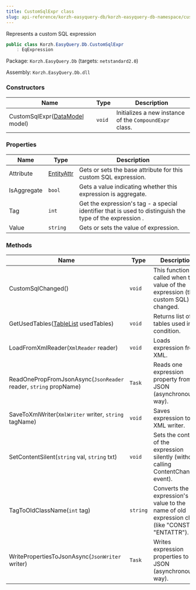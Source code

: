 ```yaml
---
title: CustomSqlExpr class
slug: api-reference/korzh-easyquery-db/korzh-easyquery-db-namespace/customsqlexpr-class
---
```



Represents a custom SQL expression
```csharp
public class Korzh.EasyQuery.Db.CustomSqlExpr
    : EqExpression

```
Package: `Korzh.EasyQuery.Db` (targets: `netstandard2.0`)

Assembly: `Korzh.EasyQuery.Db.dll`

### Constructors

| Name | Type | Description | 
| --- | --- | --- | 
| CustomSqlExpr([DataModel](/api-reference/korzh-easyquery/korzh-easyquery-namespace/datamodel-class) model) | `void` | Initializes a new instance of the `CompoundExpr` class. | 


### Properties

| Name | Type | Description | 
| --- | --- | --- | 
| Attribute | [EntityAttr](/api-reference/korzh-easyquery/korzh-easyquery-namespace/entityattr-class) | Gets or sets the base attribute for this custom SQL expression. | 
| IsAggregate | `bool` | Gets a value indicating whether this expression is aggregate. | 
| Tag | `int` | Get the expression's tag - a special identifier that is used to distinguish the type of the expression . | 
| Value | `string` | Gets or sets the value of expression. | 


### Methods

| Name | Type | Description | 
| --- | --- | --- | 
| CustomSqlChanged() | `void` | This function is called when the value of the expression (the custom SQL) is changed. | 
| GetUsedTables([TableList](/api-reference/korzh-easyquery-db/korzh-easyquery-db-namespace/tablelist-class) usedTables) | `void` | Returns list of tables used in condition. | 
| LoadFromXmlReader(`XmlReader` reader) | `void` | Loads expression from XML. | 
| ReadOnePropFromJsonAsync(`JsonReader` reader, `string` propName) | `Task` | Reads one expression property from JSON (asynchronous way). | 
| SaveToXmlWriter(`XmlWriter` writer, `string` tagName) | `void` | Saves expression to XML writer. | 
| SetContentSilent(`string` val, `string` txt) | `void` | Sets the content of the expression silently (without calling ContentChanged event). | 
| TagToOldClassName(`int` tag) | `string` | Converts the expression's tag value to the name of old expression class (like "CONST" or "ENTATTR"). | 
| WritePropertiesToJsonAsync(`JsonWriter` writer) | `Task` | Writes expression properties to JSON (asynchronous way). |
